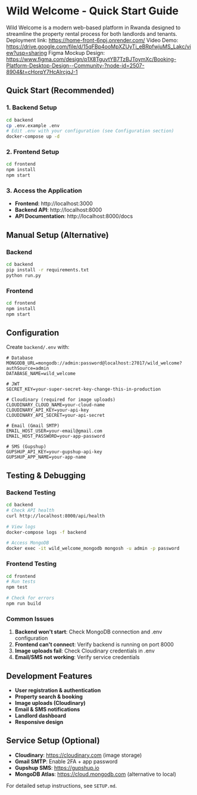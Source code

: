 # Wild Welcome - Quick Start Guide

Wild Welcome is a modern web-based platform in Rwanda designed to streamline the property rental process for both landlords and tenants.
Deployment link: https://home-front-6npj.onrender.com/
Video Demo: https://drive.google.com/file/d/15qFBp4ooMpXZUyTi_eBRpfwjuMS_Lakc/view?usp=sharing
Figma Mockup Design: https://www.figma.com/design/p1X8TguvtYB7TzBJToymXc/Booking-Platform-Desktop-Design--Community-?node-id=2507-8904&t=cHorqY7HcAlrcjqJ-1

## Quick Start (Recommended)

### 1. Backend Setup
```bash
cd backend
cp .env.example .env
# Edit .env with your configuration (see Configuration section)
docker-compose up -d
```

### 2. Frontend Setup
```bash
cd frontend
npm install
npm start
```

### 3. Access the Application
- **Frontend**: http://localhost:3000
- **Backend API**: http://localhost:8000
- **API Documentation**: http://localhost:8000/docs

## Manual Setup (Alternative)

### Backend
```bash
cd backend
pip install -r requirements.txt
python run.py
```

### Frontend
```bash
cd frontend
npm install
npm start
```

## Configuration

Create `backend/.env` with:
```env
# Database
MONGODB_URL=mongodb://admin:password@localhost:27017/wild_welcome?authSource=admin
DATABASE_NAME=wild_welcome

# JWT
SECRET_KEY=your-super-secret-key-change-this-in-production

# Cloudinary (required for image uploads)
CLOUDINARY_CLOUD_NAME=your-cloud-name
CLOUDINARY_API_KEY=your-api-key
CLOUDINARY_API_SECRET=your-api-secret

# Email (Gmail SMTP)
EMAIL_HOST_USER=your-email@gmail.com
EMAIL_HOST_PASSWORD=your-app-password

# SMS (Gupshup)
GUPSHUP_API_KEY=your-gupshup-api-key
GUPSHUP_APP_NAME=your-app-name
```

## Testing & Debugging

### Backend Testing
```bash
cd backend
# Check API health
curl http://localhost:8000/api/health

# View logs
docker-compose logs -f backend

# Access MongoDB
docker exec -it wild_welcome_mongodb mongosh -u admin -p password
```

### Frontend Testing
```bash
cd frontend
# Run tests
npm test

# Check for errors
npm run build
```

### Common Issues

1. **Backend won't start**: Check MongoDB connection and .env configuration
2. **Frontend can't connect**: Verify backend is running on port 8000
3. **Image uploads fail**: Check Cloudinary credentials in .env
4. **Email/SMS not working**: Verify service credentials

## Development Features

- **User registration & authentication**
- **Property search & booking**
- **Image uploads (Cloudinary)**
- **Email & SMS notifications**
- **Landlord dashboard**
- **Responsive design**

## Service Setup (Optional)

- **Cloudinary**: https://cloudinary.com (image storage)
- **Gmail SMTP**: Enable 2FA + app password
- **Gupshup SMS**: https://gupshup.io
- **MongoDB Atlas**: https://cloud.mongodb.com (alternative to local)

For detailed setup instructions, see `SETUP.md`.
